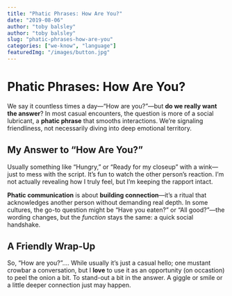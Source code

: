 ```yaml
---
title: "Phatic Phrases: How Are You?"
date: "2019-08-06"
author: "toby balsley" 
author: "toby balsley" 
slug: "phatic-phrases-how-are-you"
categories: ["we-know", "language"]
featuredImg: "/images/button.jpg"
---
```


# Phatic Phrases: How Are You?

We say it countless times a day—“How are you?”—but **do we really want the answer**? In most casual encounters, the question is more of a social lubricant, a **phatic phrase** that smooths interactions. We’re signaling friendliness, not necessarily diving into deep emotional territory.

## My Answer to “How Are You?”
Usually something like “Hungry,” or “Ready for my closeup” with a wink—just to mess with the script. It’s fun to watch the other person’s reaction. I’m not actually revealing how I truly feel, but I’m keeping the rapport intact.

**Phatic communication** is about **building connection**—it’s a ritual that acknowledges another person without demanding real depth. In some cultures, the go-to question might be “Have you eaten?” or “All good?”—the wording changes, but the *function* stays the same: a quick social handshake.

## A Friendly Wrap-Up
So, “How are you?”.... While usually it’s just a casual hello; one mustant crowbar a conversation, but I **love** to use it as an opportunity (on occastion) to peel the onion a bit. To stand-out a bit in the answer. A giggle or smile or a little deeper connection just may happen. 